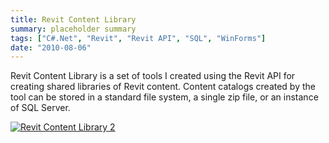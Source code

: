 ```yaml
---
title: Revit Content Library
summary: placeholder summary
tags: ["C#.Net", "Revit", "Revit API", "SQL", "WinForms"]
date: "2010-08-06"
---
```


Revit Content Library is a set of tools I created using the Revit API for creating shared libraries of Revit content. Content catalogs created by the tool can be stored in a standard file system, a single zip file, or an instance of SQL Server.

[![Revit Content Library 2](http://www.ericanastas.com/wp-content/uploads/2012/03/Revit-Content-Library-2.jpg)](Revit-Content-Library-2.jpg)

